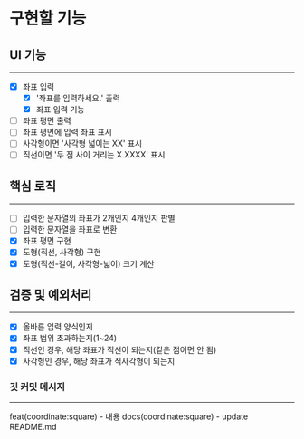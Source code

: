 # 구현할 기능

## UI 기능

---

- [x] 좌표 입력
  - [x] '좌표를 입력하세요.' 출력
  - [x] 좌표 입력 기능
- [ ] 좌표 평면 출력
- [ ] 좌표 평면에 입력 좌표 표시
- [ ] 사각형이면 '사각형 넓이는 XX' 표시
- [ ] 직선이면 '두 점 사이 거리는 X.XXXX' 표시

## 핵심 로직

---

- [ ] 입력한 문자열의 좌표가 2개인지 4개인지 판별
- [ ] 입력한 문자열을 좌표로 변환
- [x] 좌표 평면 구현
- [x] 도형(직선, 사각형) 구현
- [x] 도형(직선-길이, 사각형-넓이) 크기 계산

## 검증 및 예외처리

---

- [x] 올바른 입력 양식인지
- [x] 좌표 범위 초과하는지(1~24)
- [x] 직선인 경우, 해당 좌표가 직선이 되는지(같은 점이면 안 됨)
- [x] 사각형인 경우, 해당 좌표가 직사각형이 되는지

### 깃 커밋 메시지

---

feat(coordinate:square) - 내용
docs(coordinate:square) - update README.md